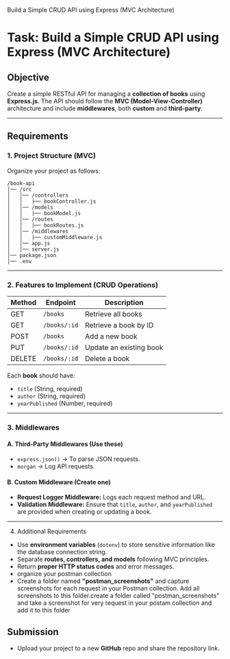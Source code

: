 Build a Simple CRUD API using Express (MVC Architecture)

# Task: Build a Simple CRUD API using Express (MVC Architecture)

## Objective

Create a simple RESTful API for managing a **collection of books** using **Express.js**. The API should follow the **MVC (Model-View-Controller)** architecture and include **middlewares**, both **custom** and **third-party**.

---

## Requirements

### 1. Project Structure (MVC)

Organize your project as follows:

```
/book-api  
│── /src  
│   │── /controllers  
│   │   ├── bookController.js  
│   │── /models  
│   │   ├── bookModel.js  
│   │── /routes  
│   │   ├── bookRoutes.js  
│   │── /middlewares  
│   │   ├── customMiddleware.js   
│   │── app.js  
│   │── server.js  
│── package.json  
│── .env  
```

---

### 2. Features to Implement (CRUD Operations)


| Method | Endpoint     | Description             |
| ------ | ------------ | ----------------------- |
| GET    | `/books`     | Retrieve all books      |
| GET    | `/books/:id` | Retrieve a book by ID   |
| POST   | `/books`     | Add a new book          |
| PUT    | `/books/:id` | Update an existing book |
| DELETE | `/books/:id` | Delete a book           |

Each **book** should have:

* `title` (String, required)
* `author` (String, required)
* `yearPublished` (Number, required)

---

### 3. Middlewares

#### A. Third-Party Middlewares (Use these)

* `express.json()` → To parse JSON requests.
* `morgan` → Log API requests.

#### B. Custom Middleware (Create one)

* **Request Logger Middleware:** Logs each request method and URL.
* **Validation Middleware:** Ensure that `title`, `author`, and `yearPublished` are provided when creating or updating a book.

---

4. Additional Requirements

* Use **environment variables** (`dotenv`) to store sensitive information like the database connection string.
* Separate **routes, controllers, and models** following MVC principles.
* Return **proper HTTP status codes** and error messages.
* organize your postman collection
* Create a folder named **"**postman\_screenshots**"** and capture screenshots for each request in your Postman collection. Add all screenshots to this folder.create a folder called "postman_screenshots" and take a screenshot for very request in your postam collection and add it to this folder

## Submission

* Upload your project to a new **GitHub** repo and share the repository link.
